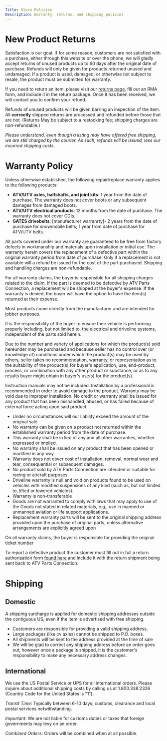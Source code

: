 ```yaml
---
Title: Store Policies
Description: Warranty, returns, and shipping policies
---
```


<a name="returns"></a>New Product Returns
==============================
Satisfaction is our goal. If for some reason, customers are not satisfied with a purchase, either through this website or over the phone, we will gladly accept returns of unused products up to 60 days after the original date of purchase. 
Refunds will only be given for products returned unused and undamaged. If a product is used, damaged, or otherwise not subject to resale, the product must be submitted for warranty.

If you need to return an item, please visit our [returns page](http://store.atvpc.com/t-returns.aspx), fill out an RMA form, and include it in the return package. Once it has been received, we will contact you to confirm your refund.

Refunds of unused products will be given barring an inspection of the item. All **correctly** shipped returns are processed and refunded before those that are not. (Returns May be subject to a restocking fee; shipping charges are non-refundable.)

*Please understand, even though a listing may have offered free shipping, we are still charged by the courier. As such, 
refunds will be issued, less our incurred shipping costs.*


<a name="warranty"></a>Warranty Policy
=======================================

Unless otherwise established, the following repair/replace warranty applies to the following products:

* **ATV/UTV axles, halfshafts, and joint kits**: 1 year from the date of purchase. The warranty does not cover boots or any 
  subsequent damages from damaged boots.
* **ATV/UTV electrical products**: 12 months from the date of purchase. The warranty does not cover CDIs.
* **GATES drivebelts**: [manufacturer warranrty]- 2 years from the date of purchase for snowmobile belts; 1 year from date of purchase for ATV/UTV belts.

All parts covered under our warranty are guaranteed to be free from factory defects in workmanship and materials upon 
installation or initial use. The warranty herein covers the replacement of a defective part within the original warranty 
period from date of purchase. Only if a replacement is not available will a refund be issued for the cost of the 
part purchased. Shipping and handling charges are non-refundable.

For all warranty claims, the buyer is responsible for all shipping charges related to the claim. If the part is deemed to be 
defective by ATV Parts Connection, a replacement will be shipped at the buyer's expense. If the warranty is denied, the 
buyer will have the option to have the item(s) returned at their expense.

Most products come directly from the manufacturer and are intended for jobber purposes.

It is the responsibility of the buyer to ensure their vehicle is performing properly including, but not limited to, the 
electrical and driveline systems, independent of the parts sold herein.

Due to the number and variety of applications for which the product(s) sold hereunder may be purchased and because seller 
has no control over (or knowledge of) conditions under which the product(s) may be used by others, seller takes no 
recommendation, warranty, or representation as to the suitability of the product(s) for buyer's application, use, 
end-product, process, or combination with any other product or substance, or as to any results buyer might obtain in 
buyer's use(s) for the product(s).

Instruction manuals may not be included. Installation by a professional is recommended in order to avoid damage to the 
product. Warranty may be void due to improper installation. No credit or warranty shall be issued for any product that 
has been mishandled, abused, or has failed because of external force acting upon said product.

* Under no circumstances will our liability exceed the amount of the original sale.
* No warranty can be given on a product not returned within the established warranty period from the date of purchase. 
* This warranty shall be in lieu of any and all other warranties, whether expressed or implied.
* No warranty shall be issued on any product that has been opened or modified in any way.
* Warranty does not cover cost of installation, removal, normal wear and tear, consequential or subsequent damages.
* No product sold by ATV Parts Connection are intended or suitable for racing or aircraft purposes.
* Driveline warranty is null and void on products found to be used on vehicles with modified suspensions of any kind (such as, 
  but not limited to, lifted or lowered vehicles).
* Warranty is non-transferable
* Goods are not warranted to comply with laws that may apply to use of the Goods not stated in related materials, 
  e.g., use in manned or unmanned aviation or life support applications.
* Replacement warranty parts will be sent to the original shipping address provided upon the purchase of original 
  parts, unless alternative arrangements are explicitly agreed upon

On all warranty claims, the buyer is responsible for providing the original ticket number</p>

To report a defective product the customer must fill out in full a return authorization form [found here](http://store.atvpc.com/images/document/Web%20RMA.pdf) and include it with the return shipment being sent back to ATV Parts Connection.


<a name="shipping"></a>Shipping
================================

Domestic
--------
A shipping surcharge is applied for domestic shipping addresses outside the contiguous US, even if the item is advertised 
with free shipping.

* Customers are responsible for providing a valid shipping address.
* Large packages (like cv axles) cannot be shipped to P.O. boxes.
* All shipments will be sent to the address provided at the time of sale
* We will be glad to correct any shipping address before an order goes out, however once a package is shipped, it is the customer's responsibility to make any necessary address changes.

International
-------------
We use the US Postal Service or UPS for all international orders. Please inquire about additional shipping costs by 
calling us at 1.800.338.2326 (Country Code for the United States is "1").

*Transit Time*: Typically between 6-10 days; customs, clearance and local postal services notwithstanding.

*Important*: We are not liable for customs duties or taxes that foreign governments may levy on an order.

*Combined Orders*: Orders will be combined when at all possible.
